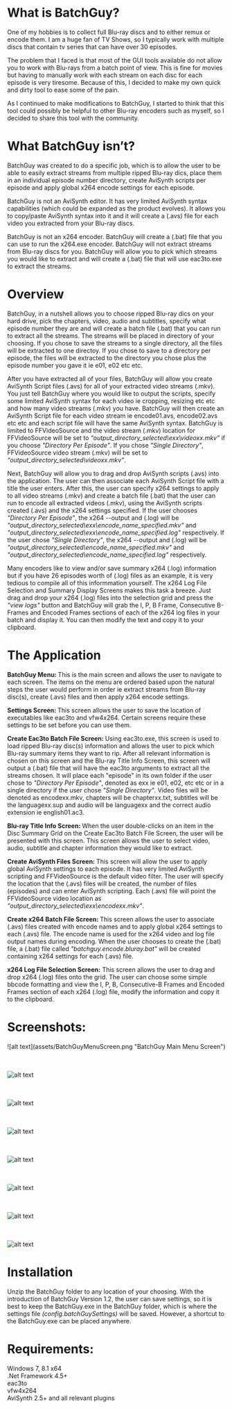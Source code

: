 <h1>What is BatchGuy?</h1>
One of my hobbies is to collect full Blu-ray discs and to either remux or encode them.  I am a huge fan of TV Shows, so I typically work with multiple discs that contain tv series that can have over 30 episodes.


The problem that I faced is that most of the GUI tools available do not allow you to work with Blu-rays from a batch point of view.  This is fine for movies but having to manually work with each stream on each disc for each episode is very tiresome.  Because of this, I decided to make my own quick and dirty tool to ease some of the pain. 

As I continued to make modifications to BatchGuy, I started to think that this tool could possibly be helpful to other Blu-ray encoders such as myself, so I decided to share this tool with the community.

<h1>What BatchGuy isn’t?</h1>
BatchGuy was created to do a specific job, which is to allow the user to be able to easily extract streams from multiple ripped Blu-ray dics, place them in an individual episode number directory, create AviSynth scripts per episode and apply global x264 encode settings for each episode.  


BatchGuy is not an AviSynth editor.  It has very limited AviSynth syntax capabilities (which could be expanded as the product evolves).  It allows you to copy/paste AviSynth syntax into it and it will create a (.avs) file for each video you extracted from your Blu-ray discs.


BatchGuy is not an x264 encoder.  BatchGuy will create a (.bat) file that you can use to run the x264.exe encoder.  BatchGuy will not extract streams from Blu-ray discs for you.  BatchGuy will allow you to pick which streams you would like to extract and will create a (.bat) file that will use eac3to.exe to extract the streams.


<h1>Overview</h1>
BatchGuy, in a nutshell allows you to choose ripped Blu-ray dics on your hard drive, pick the chapters, video, audio and subtitles, specify what episode number they are and will create a batch file (.bat) that you can run to extract all the streams.  The streams will be placed in directory of your choosing.  If you chose to save the streams to a single directory, all the files will be extracted to one directoy.  If you chose to save to a directory per episode, the files will be extracted to the directory you chose plus the episode number you gave it ie e01, e02 etc etc.


After you have extracted all of your files, BatchGuy will allow you create AviSynth Script files (.avs) for all of your extracted video streams (.mkv).  You just tell BatchGuy where you would like to output the scripts, specify some limited AviSynth syntax for each video ie cropping, resizing etc etc and how many video streams (.mkv) you have.  BatchGuy will then create an AviSynth Script file for each video stream ie encode01.avs, encode02.avs etc etc and each script file will have the same AviSynth syntax.  BatchGuy is limited to FFVideoSource and the video stream (.mkv) location for FFVideoSource will be set to <i>“output_directory_selected\exx\videoxx.mkv”</i> if you choose <i>"Directory Per Episode"</i>.  If you chose <i>"Single Directory"</i>, FFVideoSource video stream (.mkv) will be set to <i>“output_directory_selected\videoxx.mkv”</i>.


Next, BatchGuy will allow you to drag and drop AviSynth scripts (.avs) into the application.  The user can then associate each AviSynth Script file with a title the user enters.  After this, the user can specify x264 settings to apply to all video streams (.mkv) and create a batch file (.bat) that the user can run to encode all extracted videos (.mkv), using the AviSynth scripts created (.avs) and the x264 settings specified.  If the user chooses <i>"Directory Per Episode"</i>, the x264 --output and (.log) will be <i>"output_directory_selected\exx\encode_name_specified.mkv"</i> and <i>"output_directory_selected\exx\encode_name_specified.log"</i> respectively.  If the user chose <i>"Single Directory"</i>, the x264 --output and (.log) will be <i>"output_directory_selected\encode_name_specified.mkv"</i> and <i>"output_directory_selected\encode_name_specified.log"</i> respectively.


Many encoders like to view and/or save summary x264 (.log) information but if you have 26 episodes worth of (.log) files as an example, it is very tedious to compile all of this informmation yourself.  The x264 Log File Selection and Summary Display Screens makes this task a breeze.  Just drag and drop your x264 (.log) files into the selection grid and press the <i>"view logs"</i> button and BatchGuy will grab the I, P, B Frame, Consecutive B-Frames and Encoded Frames sections of each of the x264 log files in your batch and display it.  You can then modify the text and copy it to your clipboard.

<h1>The Application</h1>
<b>BatchGuy Menu: </b> This is the main screen and allows the user to navigate to each screen.  The items on the menu are ordered based upon the natural steps the user would perform in order ie extract streams from Blu-ray disc(s), create (.avs) files and then apply x264 encode settings.

<b>Settings Screen: </b>This screen allows the user to save the location of executables like eac3to and vfw4x264.  Certain screens require these settings to be set before you can use them.

<b>Create Eac3to Batch File Screen: </b> Using eac3to.exe, this screen is used to load ripped Blu-ray disc(s) information and allows the user to pick which Blu-ray summary items they want to rip.  After all relevant information is chosen on this screen and the Blu-ray Title Info Screen, this screen will output a (.bat) file that will have the eac3to arguments to extract all the streams chosen.  It will place each "episode" in its own folder if the user chose to <i>"Directory Per Episode"</i>, denoted as exx ie e01, e02, etc etc or in a single directory if the user chose <i>"Single Directory"</i>.  Video files will be denoted as encodexx.mkv, chapters will be chapterxx.txt, subtitles will be the languagexx.sup and audio will be languagexx and the correct audio extension ie english01.ac3.

<b>Blu-ray Title Info Screen: </b> When the user double-clicks on an item in the Disc Summary Grid on the Create Eac3to Batch File Screen, the user will be presented with this screen.  This screen allows the user to select video, audio, subtitle and chapter information they would like to extract.

<b>Create AviSynth Files Screen: </b> This screen will allow the user to apply global AviSynth settings to each episode.  It has very limited AviSynth scripting and FFVideoSource is the default video filter.  The user will specify the location that the (.avs) files will be created, the number of files (episodes) and can enter AviSynth scripting.  Each (.avs) file will point the FFVideoSource video location as <i>"output_directory_selected\exx\encodexx.mkv"</i>.

<b>Create x264 Batch File Screen: </b> This screen allows the user to associate (.avs) files created with encode names and to apply global x264 settings to each (.avs) file.  The encode name is used for the x264 video and log file output names during encoding.  When the user chooses to create the (.bat) file, a (.bat) file called <i>"batchguy.encode.bluray.bat"</i> will be created containing x264 settings for each (.avs) file.

<b>x264 Log File Selection Screen:</b>  This screen allows the user to drag and drop x264 (.log) files onto the grid.  The user can choose some simple bbcode formatting and view the I, P, B, Consecutive-B Frames and Encoded Frames section of each x264 (.log) file, modify the information and copy it to the clipboard.

<h1>Screenshots:</h1>
![alt text](assets/BatchGuyMenuScreen.png "BatchGuy Main Menu Screen")

<br><br>
![alt text](assets/BatchGuySettingsScreen.png "BatchGuy Settings Screen")

<br><br>
![alt text](assets/CreateEac3toBatchFileScreen.png "BatchGuy Create eac3to Batch File Screen")

<br><br>
![alt text](assets/Blu-rayTitleInfoScreen.png "BatchGuy Blu-ray Title Information Screen")

<br><br>
![alt text](assets/CreateAviSynthFilesScreen.png "BatchGuy Create AviSynth Files Screen")

<br><br>
![alt text](assets/CreateX264BatchFileScreen.png "BatchGuy Create x264 Batch File Screen")

<br><br>
![alt text](assets/x264LogFileSelectionScreen.png "BatchGuy x264 Log File Selection Screen")

<br><br>
![alt text](assets/x264LogFileSummaryDisplayScreen.png "BatchGuy x264 Log File Summary Display Screen")

<h1>Installation</h1>
Unzip the BatchGuy folder to any location of your choosing.  With the introduction of BatchGuy Version 1.2, the user can save settings, so it is best to keep the BatchGuy.exe in the BatchGuy folder, which is where the settings file <i>(config.batchGuySettings)</i> will be saved.  However, a shortcut to the BatchGuy.exe can be placed anywhere.

<h1>Requirements:</h1>
Windows 7, 8.1 x64 <br>
.Net Framework 4.5+<br>
eac3to<br>
vfw4x264<br>
AviSynth 2.5+ and all relevant plugins<br>
